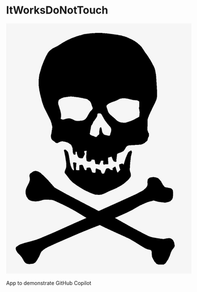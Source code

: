 # ItWorksDoNotTouch

![alt text](https://github.com/referencenull/ItWorksDoNotTouch/blob/main/donottouch.png?raw=true)

App to demonstrate GitHub Copilot
